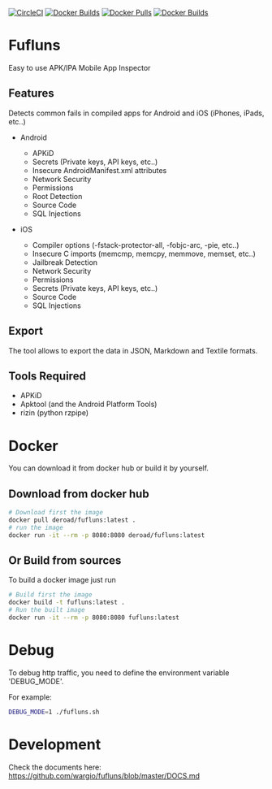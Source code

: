 [![CircleCI](https://circleci.com/gh/wargio/fufluns/tree/master.svg?style=svg)](https://circleci.com/gh/wargio/fufluns/tree/master) [![Docker Builds](https://img.shields.io/docker/cloud/build/deroad/fufluns)](https://hub.docker.com/r/deroad/fufluns/tags) [![Docker Pulls](https://img.shields.io/docker/pulls/deroad/fufluns)](https://hub.docker.com/r/deroad/fufluns/tags) [![Docker Builds](https://img.shields.io/docker/image-size/deroad/fufluns)](https://hub.docker.com/r/deroad/fufluns/tags)

# Fufluns

Easy to use APK/IPA Mobile App Inspector

## Features

Detects common fails in compiled apps for Android and iOS (iPhones, iPads, etc..)

- Android
	- APKiD
	- Secrets (Private keys, API keys, etc..)
	- Insecure AndroidManifest.xml attributes
	- Network Security
	- Permissions
	- Root Detection
	- Source Code
	- SQL Injections

- iOS
	- Compiler options (-fstack-protector-all, -fobjc-arc, -pie, etc..)
	- Insecure C imports (memcmp, memcpy, memmove, me​mset, etc..)
	- Jailbreak Detection
	- Network Security
	- Permissions
	- Secrets (Private keys, API keys, etc..)
	- Source Code
	- SQL Injections

## Export

The tool allows to export the data in JSON, Markdown and Textile formats.

## Tools Required

- APKiD
- Apktool (and the Android Platform Tools)
- rizin (python rzpipe)

# Docker

You can download it from docker hub or build it by yourself.

## Download from docker hub

```bash
# Download first the image
docker pull deroad/fufluns:latest .
# run the image
docker run -it --rm -p 8080:8080 deroad/fufluns:latest
```

## Or Build from sources

To build a docker image just run

```bash
# Build first the image
docker build -t fufluns:latest .
# Run the built image
docker run -it --rm -p 8080:8080 fufluns:latest
```

# Debug

To debug http traffic, you need to define the environment variable 'DEBUG_MODE'.

For example:

```bash
DEBUG_MODE=1 ./fufluns.sh
```
# Development

Check the documents here: https://github.com/wargio/fufluns/blob/master/DOCS.md
